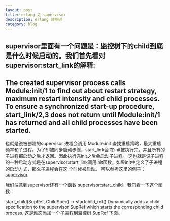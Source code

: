 ```yaml
---
layout: post
title: erlang 之 supervisor 
description: erlang 监控树 
category: blog 
---
```


supervisor里面有一个问题是：监控树下的child到底是什么时候启动的。我们首先看对 supervisor:start_link的解释:
----------
The  created  supervisor  process  calls Module:init/1 to find out about restart strategy, maximum restart intensity and
child processes. To ensure a synchronized start-up procedure, start_link/2,3 does not  return  until  Module:init/1  has
returned and all child processes have been started.
----------

也就是说被创建的supervisor 进程会调用 Module:init 查找重启策略，最大重启频率和子进程。为了却被同步启动步骤，start_link会
在init被执行完，并且所有的子进程都启动之后才返回。因此执行完init之后会启动子进程。
这也就是说子进程的一种启动方式是在supervisor:start_link调用init函数，如果init中定义了子进程的启动方式，那么子进程会在这
个时候被启动。
可以参考这里的例子： [supervisor](http://diaocow.iteye.com/blog/1762895)

我们注意到supervisor还有一个函数 supervisor:start_child，我们看一下这个函数： 

start_child(SupRef, ChildSpec) -> startchild_ret()
     Dynamically adds a child specification to the supervisor SupRef which starts the corresponding child process.
这是动态添加一个子进程到监控树 SupRef 下面。
